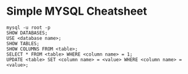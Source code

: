 # Simple MYSQL Cheatsheet

```text
mysql -u root -p
SHOW DATABASES;
USE <database name>;
SHOW TABLES;
SHOW COLUMNS FROM <table>;
SELECT * FROM <table> WHERE <column name> = 1;
UPDATE <table> SET <column name> = <value> WHERE <column name> = <value>;
```

